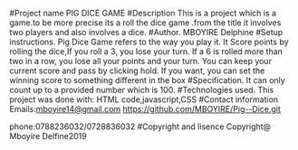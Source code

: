 #Project name
PIG DICE GAME
#Description
This is a project which is a game.to be more precise its a roll the dice game .from the title it involves two players and also involves a dice.
#Author.
MBOYIRE Delphine
#Setup instructions.
Pig Dice Game  refers to the way you play it. It Score points by rolling the dice,If you roll a 3, you lose your turn. If a 6 is rolled more than two in a row, you lose all your points and your turn. You can keep your current score and pass by clicking hold. If you want, you can set the winning score to something different in the box
#Specification.
It can only count up to a provided number which is 100.
#Technologies used.
This project was done with: HTML code,javascript,CSS
#Contact information
Emails:mboyire14@gmail.com
https://github.com/MBOYIRE/Pig--Dice.git

phone:0788236032/0728836032
#Copyright and lisence
Copyright@ Mboyire Delfine2019


